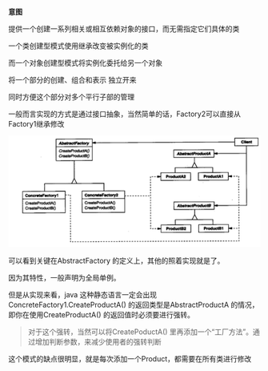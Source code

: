 **意图**

提供一个创建一系列相关或相互依赖对象的接口，而无需指定它们具体的类



一个类创建型模式使用继承改变被实例化的类

而一个对象创建型模式将实例化委托给另一个对象



将一个部分的创建、组合和表示 独立开来

同时方便这个部分对多个平行子部的管理



一般而言实现的方式是通过接口抽象，当然简单的话，Factory2可以直接从Factory1继承修改



![抽象工厂结构](image-20200213161240730.png)

可以看到关键在AbstractFactory 的定义上，其他的照着实现就是了。

因为其特性，一般声明为全局单例。

但是从实现来看，java 这种静态语言一定会出现 ConcreteFactory1.CreateProductA() 的返回类型是AbstractProductA 的情况，即你在使用CreateProductA() 的返回值时必须要进行强转。

> 对于这个强转，当然可以将CreatePoductA() 里再添加一个“工厂方法”。通过增加判断参数，来减少使用者的强转判断



这个模式的缺点很明显，就是每次添加一个Product，都需要在所有类进行修改





